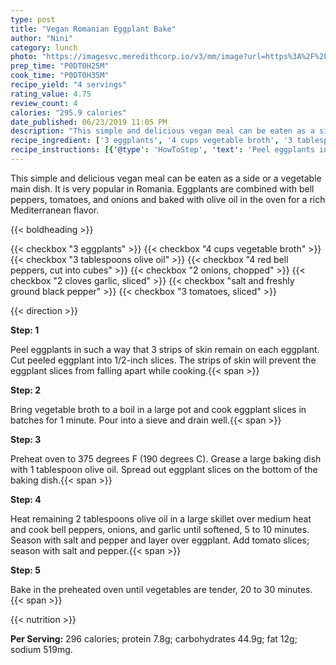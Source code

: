 ```yaml
---
type: post
title: "Vegan Romanian Eggplant Bake"
author: "Nini"
category: lunch
photo: "https://imagesvc.meredithcorp.io/v3/mm/image?url=https%3A%2F%2Fimages.media-allrecipes.com%2Fuserphotos%2F5632626.jpg"
prep_time: "P0DT0H25M"
cook_time: "P0DT0H35M"
recipe_yield: "4 servings"
rating_value: 4.75
review_count: 4
calories: "295.9 calories"
date_published: 06/23/2019 11:05 PM
description: "This simple and delicious vegan meal can be eaten as a side or a vegetable main dish. It is very popular in Romania. Eggplants are combined with bell peppers,  tomatoes, and onions and baked with olive oil in the oven for a rich Mediterranean flavor."
recipe_ingredient: ['3 eggplants', '4 cups vegetable broth', '3 tablespoons olive oil', '4 red bell peppers, cut into cubes', '2 onions, chopped', '2 cloves garlic, sliced', 'salt and freshly ground black pepper', '3 tomatoes, sliced']
recipe_instructions: [{'@type': 'HowToStep', 'text': 'Peel eggplants in such a way that 3 strips of skin remain on each eggplant. Cut peeled eggplant into 1/2-inch slices. The strips of skin will prevent the eggplant slices from falling apart while cooking.\n'}, {'@type': 'HowToStep', 'text': 'Bring vegetable broth to a boil in a large pot and cook eggplant slices in batches for 1 minute. Pour into a sieve and drain well.\n'}, {'@type': 'HowToStep', 'text': 'Preheat oven to 375 degrees F (190 degrees C). Grease a large baking dish with 1 tablespoon olive oil. Spread out eggplant slices on the bottom of the baking dish.\n'}, {'@type': 'HowToStep', 'text': 'Heat remaining 2 tablespoons olive oil in a large skillet over medium heat and cook bell peppers, onions, and garlic until softened, 5 to 10 minutes. Season with salt and pepper and layer over eggplant. Add tomato slices; season with salt and pepper.\n'}, {'@type': 'HowToStep', 'text': 'Bake in the preheated oven until vegetables are tender, 20 to 30 minutes.\n'}]
---
```


This simple and delicious vegan meal can be eaten as a side or a vegetable main dish. It is very popular in Romania. Eggplants are combined with bell peppers,  tomatoes, and onions and baked with olive oil in the oven for a rich Mediterranean flavor. 

{{< boldheading >}}

{{< checkbox "3  eggplants" >}}
{{< checkbox "4 cups vegetable broth" >}}
{{< checkbox "3 tablespoons olive oil" >}}
{{< checkbox "4  red bell peppers, cut into cubes" >}}
{{< checkbox "2  onions, chopped" >}}
{{< checkbox "2  cloves garlic, sliced" >}}
{{< checkbox "salt and freshly ground black pepper" >}}
{{< checkbox "3  tomatoes, sliced" >}}


{{< direction >}}

**Step: 1**

Peel eggplants in such a way that 3 strips of skin remain on each eggplant. Cut peeled eggplant into 1/2-inch slices. The strips of skin will prevent the eggplant slices from falling apart while cooking.{{< span >}}

**Step: 2**

Bring vegetable broth to a boil in a large pot and cook eggplant slices in batches for 1 minute. Pour into a sieve and drain well.{{< span >}}

**Step: 3**

Preheat oven to 375 degrees F (190 degrees C). Grease a large baking dish with 1 tablespoon olive oil. Spread out eggplant slices on the bottom of the baking dish.{{< span >}}

**Step: 4**

Heat remaining 2 tablespoons olive oil in a large skillet over medium heat and cook bell peppers, onions, and garlic until softened, 5 to 10 minutes. Season with salt and pepper and layer over eggplant. Add tomato slices; season with salt and pepper.{{< span >}}

**Step: 5**

Bake in the preheated oven until vegetables are tender, 20 to 30 minutes.{{< span >}}

{{< nutrition >}}

**Per Serving:** 296 calories; protein 7.8g; carbohydrates 44.9g; fat 12g; sodium 519mg.